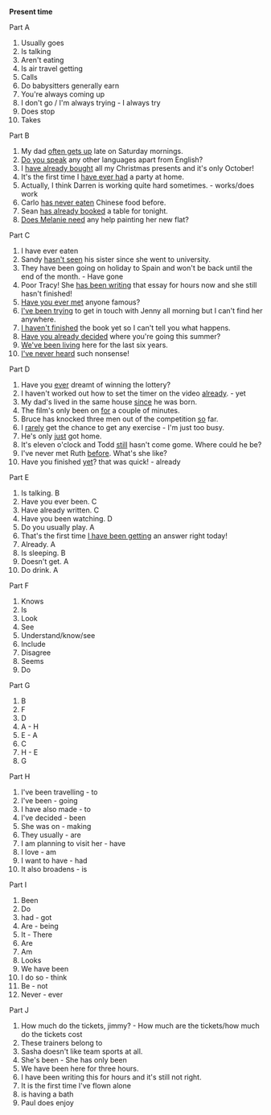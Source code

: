 **Present time**

Part A
1. Usually goes
2. Is talking
3. Aren't eating
4. Is air travel getting
5. Calls
6. Do babysitters generally earn
7. You're always coming up
8. I don't go / I'm always trying - I always try
9. Does stop
10. Takes

Part B
1. My dad <u>often gets up</u> late on Saturday mornings.
2. <u>Do you speak</u> any other languages apart from English?
3. I <u>have already bought</u> all my Christmas presents and it's only October!
4. It's the first time I <u>have ever had</u> a party at home.
5. Actually, I think Darren is working quite hard sometimes. - works/does work
6. Carlo <u>has never eaten</u> Chinese food before.
7. Sean <u>has already booked</u> a table for tonight.
8. <u>Does Melanie need</u> any help painting her new flat?

Part C
1. I have ever eaten
2. Sandy <u>hasn't seen</u> his sister since she went to university.
3. They have been going on holiday to Spain and won't be back until the end of the month. - Have gone
4. Poor Tracy! She <u>has been writing</u> that essay for hours now and she still hasn't finished!
5. <u>Have you ever met</u> anyone famous?
6. <u>I've been trying</u> to get in touch with Jenny all morning but I can't find her anywhere.
7. <u>I haven't finished</u> the book yet so I can't tell you what happens.
8. <u>Have you already decided</u> where you're going this summer?
9. <u>We've been living</u> here for the last six years.
10. <u>I've never heard</u> such nonsense!

Part D
1. Have you <u>ever</u> dreamt of winning the lottery?
2. I haven't worked out how to set the timer on the video <u>already</u>. - yet
3. My dad's lived in the same house <u>since</u> he was born.
4. The film's only been on <u>for</u> a couple of minutes.
5. Bruce has knocked three men out of the competition <u>so</u> far.
6. I <u>rarely</u> get the chance to get any exercise - I'm just too busy.
7. He's only <u>just</u> got home.
8. It's eleven o'clock and Todd <u>still</u> hasn't come gome. Where could he be?
9. I've never met Ruth <u>before</u>. What's she like?
10. Have you finished <u>yet</u>? that was quick! - already

Part E
1. Is talking. B
2. Have you ever been. C
3. Have already written. C
4. Have you been watching. D
5. Do you usually play. A
6. That's the first time <u>I have been getting</u> an answer right today!
7. Already. A
8. Is sleeping. B
9. Doesn't get. A
10. Do drink. A

Part F
1. Knows
2. Is
3. Look
4. See
5. Understand/know/see
6. Include
7. Disagree
8. Seems
9. Do

Part G
1. B
2. F
3. D
4. A - H
5. E - A
6. C
7. H - E
8. G

Part H
1. I've been travelling - to
2. I've been - going
3. I have also made - to
4. I've decided - been
5. She was on - making
6. They usually - are
7. I am planning to visit her - have
8. I love - am
9. I want to have - had
10. It also broadens - is

Part I
1. Been
2. Do
3. had - got
4. Are - being
5. It - There
6. Are
7. Am
8. Looks
9. We have been
10. I do so - think
11. Be - not
12. Never - ever

Part J
1. How much do the tickets, jimmy? - How much are the tickets/how much do the tickets cost
2. These trainers belong to
3. Sasha doesn't like team sports at all.
4. She's been - She has only been
5. We have been here for three hours.
6. I have been writing this for hours and it's still not right.
7. It is the first time I've flown alone
8. is having a bath
9. Paul does enjoy
